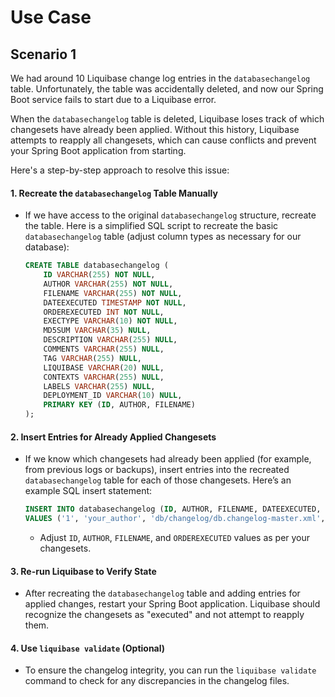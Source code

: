 # Use Case

## Scenario 1

We had around 10 Liquibase change log entries in the `databasechangelog` table. Unfortunately, the table was accidentally deleted, and now our Spring Boot service fails to start due to a Liquibase error.

When the `databasechangelog` table is deleted, Liquibase loses track of which changesets have already been applied. Without this history, Liquibase attempts to reapply all changesets, which can cause conflicts and prevent your Spring Boot application from starting.

Here's a step-by-step approach to resolve this issue:

#### 1. **Recreate the `databasechangelog` Table Manually**

*   If we have access to the original `databasechangelog` structure, recreate the table. Here is a simplified SQL script to recreate the basic `databasechangelog` table (adjust column types as necessary for our database):

    ```sql
    CREATE TABLE databasechangelog (
        ID VARCHAR(255) NOT NULL,
        AUTHOR VARCHAR(255) NOT NULL,
        FILENAME VARCHAR(255) NOT NULL,
        DATEEXECUTED TIMESTAMP NOT NULL,
        ORDEREXECUTED INT NOT NULL,
        EXECTYPE VARCHAR(10) NOT NULL,
        MD5SUM VARCHAR(35) NULL,
        DESCRIPTION VARCHAR(255) NULL,
        COMMENTS VARCHAR(255) NULL,
        TAG VARCHAR(255) NULL,
        LIQUIBASE VARCHAR(20) NULL,
        CONTEXTS VARCHAR(255) NULL,
        LABELS VARCHAR(255) NULL,
        DEPLOYMENT_ID VARCHAR(10) NULL,
        PRIMARY KEY (ID, AUTHOR, FILENAME)
    );
    ```

#### 2. **Insert Entries for Already Applied Changesets**

*   If we know which changesets had already been applied (for example, from previous logs or backups), insert entries into the recreated `databasechangelog` table for each of those changesets. Here’s an example SQL insert statement:

    ```sql
    INSERT INTO databasechangelog (ID, AUTHOR, FILENAME, DATEEXECUTED, ORDEREXECUTED, EXECTYPE)
    VALUES ('1', 'your_author', 'db/changelog/db.changelog-master.xml', CURRENT_TIMESTAMP, 1, 'EXECUTED');
    ```

    * Adjust `ID`, `AUTHOR`, `FILENAME`, and `ORDEREXECUTED` values as per your changesets.

#### 3. **Re-run Liquibase to Verify State**

* After recreating the `databasechangelog` table and adding entries for applied changes, restart your Spring Boot application. Liquibase should recognize the changesets as "executed" and not attempt to reapply them.

#### 4. **Use `liquibase validate` (Optional)**

* To ensure the changelog integrity, you can run the `liquibase validate` command to check for any discrepancies in the changelog files.
